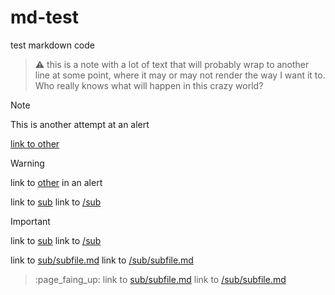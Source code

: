 # md-test
test markdown code

> :warning: this is a note with a lot of text that will probably wrap to another line at some point, where it may or may not render the way I want it to.  Who really knows what will happen in this crazy world?

> [!NOTE]
> This is another attempt at an alert

[link to other](other.md)

> [!WARNING]
> link to [other](other.md) in an alert

link to [sub](sub)
link to [/sub](/sub)

> [!IMPORTANT]
> link to [sub](sub)
> link to [/sub](/sub)

link to [sub/subfile.md](sub/subfile.md)
link to [/sub/subfile.md](/sub/subfile.md)

> :page_faing_up:
> link to [sub/subfile.md](sub/subfile.md)
> link to [/sub/subfile.md](/sub/subfile.md)

